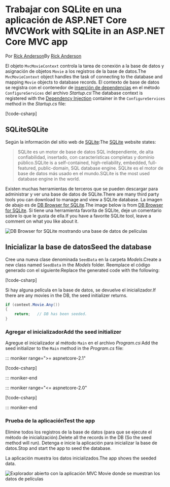 # <a name="work-with-sqlite-in-an-aspnet-core-mvc-app"></a><span data-ttu-id="0d7be-101">Trabajar con SQLite en una aplicación de ASP.NET Core MVC</span><span class="sxs-lookup"><span data-stu-id="0d7be-101">Work with SQLite in an ASP.NET Core MVC app</span></span>

<span data-ttu-id="0d7be-102">Por [Rick Anderson](https://twitter.com/RickAndMSFT)</span><span class="sxs-lookup"><span data-stu-id="0d7be-102">By [Rick Anderson](https://twitter.com/RickAndMSFT)</span></span>

<span data-ttu-id="0d7be-103">El objeto `MvcMovieContext` controla la tarea de conexión a la base de datos y asignación de objetos `Movie` a los registros de la base de datos.</span><span class="sxs-lookup"><span data-stu-id="0d7be-103">The `MvcMovieContext` object handles the task of connecting to the database and mapping `Movie` objects to database records.</span></span> <span data-ttu-id="0d7be-104">El contexto de base de datos se registra con el contenedor de [inserción de dependencias](xref:fundamentals/dependency-injection) en el método `ConfigureServices` del archivo *Startup.cs*:</span><span class="sxs-lookup"><span data-stu-id="0d7be-104">The database context is registered with the [Dependency Injection](xref:fundamentals/dependency-injection) container in the `ConfigureServices` method in the *Startup.cs* file:</span></span>

[!code-csharp[](~/tutorials/first-mvc-app-xplat/start-mvc/sample/MvcMovie/Startup.cs?name=snippet2&highlight=6-8)]

## <a name="sqlite"></a><span data-ttu-id="0d7be-105">SQLite</span><span class="sxs-lookup"><span data-stu-id="0d7be-105">SQLite</span></span>

<span data-ttu-id="0d7be-106">Según la información del sitio web de [SQLite](https://www.sqlite.org/):</span><span class="sxs-lookup"><span data-stu-id="0d7be-106">The [SQLite](https://www.sqlite.org/) website states:</span></span>

> <span data-ttu-id="0d7be-107">SQLite es un motor de base de datos SQL independiente, de alta confiabilidad, insertado, con características completas y dominio público.</span><span class="sxs-lookup"><span data-stu-id="0d7be-107">SQLite is a self-contained, high-reliability, embedded, full-featured, public-domain, SQL database engine.</span></span> <span data-ttu-id="0d7be-108">SQLite es el motor de base de datos más usado en el mundo.</span><span class="sxs-lookup"><span data-stu-id="0d7be-108">SQLite is the most used database engine in the world.</span></span>

<span data-ttu-id="0d7be-109">Existen muchas herramientas de terceros que se pueden descargar para administrar y ver una base de datos de SQLite.</span><span class="sxs-lookup"><span data-stu-id="0d7be-109">There are many third party tools you can download to manage and view a SQLite database.</span></span> <span data-ttu-id="0d7be-110">La imagen de abajo es de [DB Browser for SQLite](http://sqlitebrowser.org/).</span><span class="sxs-lookup"><span data-stu-id="0d7be-110">The image below is from [DB Browser for SQLite](http://sqlitebrowser.org/).</span></span> <span data-ttu-id="0d7be-111">Si tiene una herramienta favorita de SQLite, deje un comentario sobre lo que le gusta de ella.</span><span class="sxs-lookup"><span data-stu-id="0d7be-111">If you have a favorite SQLite tool, leave a comment on what you like about it.</span></span>

![DB Browser for SQLite mostrando una base de datos de películas](~/tutorials/first-mvc-app-xplat/working-with-sql/_static/dbb.png)

## <a name="seed-the-database"></a><span data-ttu-id="0d7be-113">Inicializar la base de datos</span><span class="sxs-lookup"><span data-stu-id="0d7be-113">Seed the database</span></span>

<span data-ttu-id="0d7be-114">Cree una nueva clase denominada `SeedData` en la carpeta *Models*.</span><span class="sxs-lookup"><span data-stu-id="0d7be-114">Create a new class named `SeedData` in the *Models* folder.</span></span> <span data-ttu-id="0d7be-115">Reemplace el código generado con el siguiente:</span><span class="sxs-lookup"><span data-stu-id="0d7be-115">Replace the generated code with the following:</span></span>

[!code-csharp[](~/tutorials/first-mvc-app/start-mvc/sample/MvcMovie/Models/SeedData.cs?name=snippet_1)]

<span data-ttu-id="0d7be-116">Si hay alguna película en la base de datos, se devuelve el inicializador.</span><span class="sxs-lookup"><span data-stu-id="0d7be-116">If there are any movies in the DB, the seed initializer returns.</span></span>

```csharp
if (context.Movie.Any())
{
    return;   // DB has been seeded.
}
```

<a name="si"></a>
### <a name="add-the-seed-initializer"></a><span data-ttu-id="0d7be-117">Agregar el inicializador</span><span class="sxs-lookup"><span data-stu-id="0d7be-117">Add the seed initializer</span></span>

<span data-ttu-id="0d7be-118">Agregue el inicializador al método `Main` en el archivo *Program.cs*:</span><span class="sxs-lookup"><span data-stu-id="0d7be-118">Add the seed initializer to the `Main` method in the *Program.cs* file:</span></span>

::: moniker range=">= aspnetcore-2.1"

[!code-csharp[](~/tutorials/first-mvc-app/start-mvc/sample/MvcMovie21/Program.cs)]

::: moniker-end

::: moniker range="<= aspnetcore-2.0"

[!code-csharp[](~/tutorials/first-mvc-app/start-mvc/sample/MvcMovie/Program.cs?highlight=6,16-32)]

::: moniker-end

### <a name="test-the-app"></a><span data-ttu-id="0d7be-119">Prueba de la aplicación</span><span class="sxs-lookup"><span data-stu-id="0d7be-119">Test the app</span></span>

<span data-ttu-id="0d7be-120">Elimine todos los registros de la base de datos (para que se ejecute el método de inicialización).</span><span class="sxs-lookup"><span data-stu-id="0d7be-120">Delete all the records in the DB (So the seed method will run).</span></span> <span data-ttu-id="0d7be-121">Detenga e inicie la aplicación para inicializar la base de datos.</span><span class="sxs-lookup"><span data-stu-id="0d7be-121">Stop and start the app to seed the database.</span></span>
   
<span data-ttu-id="0d7be-122">La aplicación muestra los datos inicializados.</span><span class="sxs-lookup"><span data-stu-id="0d7be-122">The app shows the seeded data.</span></span>

![Explorador abierto con la aplicación MVC Movie donde se muestran los datos de películas](~/tutorials/first-mvc-app/working-with-sql/_static/m55.png)
